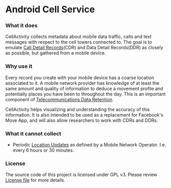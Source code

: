 # Android Cell Service


### What it does
CellActivity collects metadata about mobile data traffic, calls and text messages with respect to the cell towers connected to. The goal is to emulate [Call Detail Records](https://en.wikipedia.org/wiki/Call_detail_record)(CDR) and Data Detail Records(DDR) as closely as possible, but gathered from a mobile device.

### Why use it
Every record you create with your mobile device has a coarse location associated to it. A mobile network provider has knowledge of at least the same amount and quality of information to deduce a movement profile and potentially places you have been to throughout the day. This is an important component of [Telecommunications Data Retention](https://en.wikipedia.org/wiki/Telecommunications_data_retention).

CellActivity helps visualizing and understanding the accuracy of this information. It is also intended to be used as a replacement for Facebook's Move App, and will also allow researchers to work with CDRs and DDRs.

### What it cannot collect

* Periodic [Location Updates](https://en.wikipedia.org/wiki/Mobility_management#Location_update_procedure) as defined by a Mobile Network Operator. I.e. every 6 hours or 30 minutes.

### License
The source code of this project is licensed under GPL v3. Please review [License file](LICENSE) for more details.
